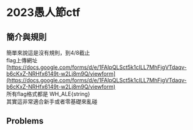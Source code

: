 # 2023愚人節ctf
## 簡介與規則
簡單來說這是沒有規則，到4/8截止  
flag上傳網址 [https://docs.google.com/forms/d/e/1FAIpQLSct5k1cILL7MhFjgVTdaqv-b6cKxZ-NRHfx6149t-w2Lj8m9Q/viewform](https://docs.google.com/forms/d/e/1FAIpQLSct5k1cILL7MhFjgVTdaqv-b6cKxZ-NRHfx6149t-w2Lj8m9Q/viewform)  
所有flag格式都是 WH_ALE{string}  
其實這非常適合新手或者零基礎來亂碰  
## Problems
